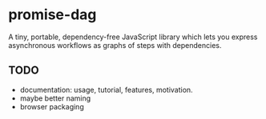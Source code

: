 # promise-dag

A tiny, portable, dependency-free JavaScript library
 which lets you express asynchronous workflows as graphs of steps with dependencies.

## TODO

* documentation: usage, tutorial, features, motivation.
* maybe better naming
* browser packaging
